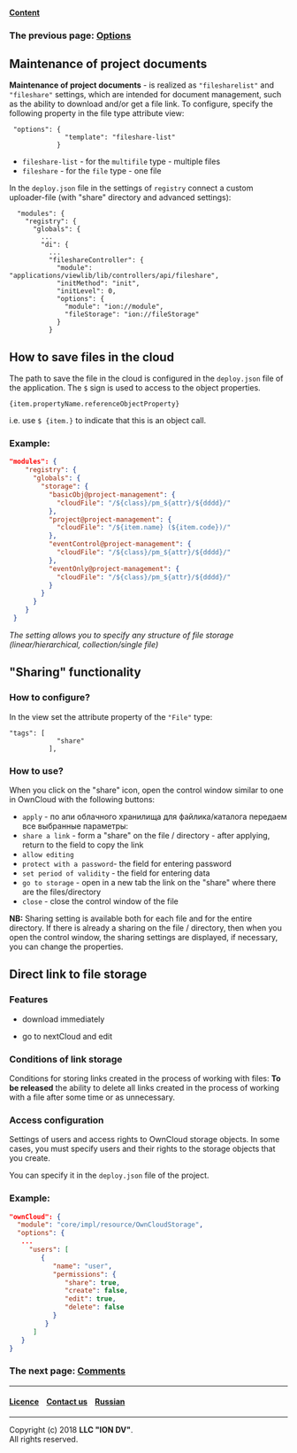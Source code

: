 #### [Content](/docs/en/index.md)

### The previous page: [Options](options.md)

## Maintenance of project documents

**Maintenance of project documents** -  is realized as `"filesharelist"` and `"fileshare"` settings, which are intended for document management, such as the ability to download and/or get a file link. To configure, specify the following property in the file type attribute view:

```
 "options": {
              "template": "fileshare-list"
            }
```
* `fileshare-list` - for the `multifile` type - multiple files
* `fileshare` - for the `file` type - one file

In the `deploy.json` file in the settings of `registry` connect a custom uploader-file (with "share" directory and advanced settings):

```
  "modules": {
    "registry": {
      "globals": {
        ...
        "di": {
          ...
          "fileshareController": {
            "module": "applications/viewlib/lib/controllers/api/fileshare",
            "initMethod": "init",
            "initLevel": 0,
            "options": {
              "module": "ion://module",
              "fileStorage": "ion://fileStorage"
            }
          }
```

## How to save files in the cloud

The path to save the file in the cloud is configured in the `deploy.json` file of the application. The `$` sign is used to access to the object properties.

```
{item.propertyName.referenceObjectProperty}
```
i.e. use `$ {item.}` to indicate that this is an object call.

### Example:

```json
"modules": {
    "registry": {
      "globals": {
        "storage": {
          "basicObj@project-management": {
            "cloudFile": "/${class}/pm_${attr}/${dddd}/"
          },
          "project@project-management": {
            "cloudFile": "/${item.name} (${item.code})/"
          },
          "eventControl@project-management": {
            "cloudFile": "/${class}/pm_${attr}/${dddd}/"
          },
          "eventOnly@project-management": {
            "cloudFile": "/${class}/pm_${attr}/${dddd}/"
          }
        }
      }
    }
 }
```
_The setting allows you to specify any structure of file storage (linear/hierarchical, collection/single file)_



## "Sharing" functionality

### How to configure?

In the view set the attribute property of the `"File"` type:

```
"tags": [
            "share"
          ],
```
### How to use?

When you click on the "share" icon, open the control window similar to one in OwnCloud with the following buttons:
* `apply` - по апи облачного хранилища для файлика/каталога передаем все выбранные параметры:
* `share a link` - form a "share" on the file / directory - after applying, return to the field to copy the link
* `allow editing`
* `protect with a password`- the field for entering password
* `set period of validity` - the field for entering data
* `go to storage` - open in a new tab the link on the "share" where there are the files/directory
* `close` - close the control window of the file

**NB:** Sharing setting is available both for each file and for the entire directory. If there is already a sharing on the file / directory, then when you open the control window, the sharing settings are displayed, if necessary, you can change the properties.

## Direct link to file storage

### Features

* download immediately 

* go to nextCloud and edit

### Conditions of link storage

Conditions for storing links created in the process of working with files: **To be released** the ability to delete all links created in the process of working with a file after some time or as unnecessary.

### Access configuration

Settings of users and access rights to OwnCloud storage objects. In some cases, you must specify users and their rights to the storage objects that you create.

You can specify it in the `deploy.json` file of the project. 

### Example:

```json
"ownCloud": {
  "module": "core/impl/resource/OwnCloudStorage",
  "options": {
   ...
     "users": [
        {
           "name": "user",
           "permissions": {
              "share": true,
              "create": false,
              "edit": true,
              "delete": false
           }
         }
      ]
   }
}
```

### The next page: [Comments](comments.md)

--------------------------------------------------------------------------  


 #### [Licence](/LICENSE) &ensp;  [Contact us](https://iondv.com/portal/contacts) &ensp;  [Russian](/docs/ru/2_system_description/metadata_structure/meta_view/fileshare.md)   &ensp;
<div><img src="https://mc.iondv.com/watch/local/docs/framework" style="position:absolute; left:-9999px;" height=1 width=1 alt="iondv metrics"></div>       



--------------------------------------------------------------------------  

Copyright (c) 2018 **LLC "ION DV"**.  
All rights reserved. 